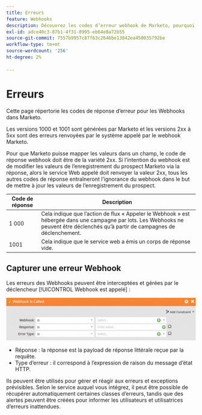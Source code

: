 ```yaml
---
title: Erreurs
feature: Webhooks
description: Découvrez les codes d’erreur webhook de Marketo, pourquoi des réponses 2xx sont requises pour mettre à jour les champs de prospect et comment capturer et gérer les erreurs avec Webhook.
exl-id: adce40c3-87b1-4f31-8995-eb64e8a72b55
source-git-commit: 7557b9957c87f63c2646be13842ea450035792be
workflow-type: tm+mt
source-wordcount: '256'
ht-degree: 2%

---
```


# Erreurs

Cette page répertorie les codes de réponse d’erreur pour les Webhooks dans Marketo.

Les versions 1000 et 1001 sont générées par Marketo et les versions 2xx à 5xx sont des erreurs renvoyées par le système appelé par le webhook Marketo.

Pour que Marketo puisse mapper les valeurs dans un champ, le code de réponse webhook doit être de la variété 2xx. Si l’intention du webhook est de modifier les valeurs de l’enregistrement du prospect Marketo via la réponse, alors le service Web appelé doit renvoyer la valeur 2xx, tous les autres codes de réponse entraîneront l’ignorance du webhook dans le but de mettre à jour les valeurs de l’enregistrement du prospect.

| Code de réponse | Description |
| --- | --- |
| 1 000 | Cela indique que l’action de flux « Appeler le Webhook » est hébergée dans une campagne par lots. Les Webhooks ne peuvent être déclenchés qu’à partir de campagnes de déclenchement. |
| 1001 | Cela indique que le service web a émis un corps de réponse vide. |

## Capturer une erreur Webhook

Les erreurs des Webhooks peuvent être interceptées et gérées par le déclencheur [!UICONTROL Webhook est appelé] :

![&#x200B; Webhook est appelé &#x200B;](assets/webhook-called.png)

* Réponse : la réponse est la payload de réponse littérale reçue par la requête.
* Type d’erreur : il correspond à l’expression de raison du message d’état HTTP.

Ils peuvent être utilisés pour gérer et réagir aux erreurs et exceptions prévisibles. Selon le service auquel vous intégrez, il peut être possible de récupérer automatiquement certaines classes d’erreurs, tandis que des alertes peuvent être créées pour informer les utilisateurs et utilisatrices d’erreurs inattendues.
